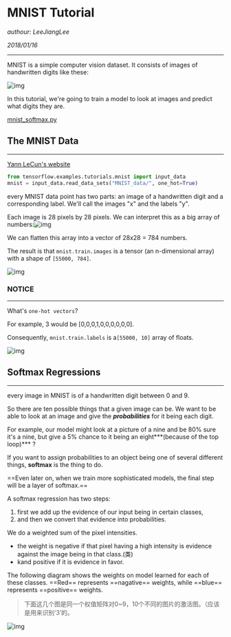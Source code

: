 # MNIST Tutorial

*authour: LeeJiangLee*

*2018/01/16*

---

MNIST is a simple computer vision dataset. It consists of images of handwritten digits like these:

![img](https://www.tensorflow.org/images/MNIST.png)





In this tutorial, we're going to train a model to look at images and predict what digits they are.

[mnist_softmax.py](https://www.github.com/tensorflow/tensorflow/blob/r1.4/tensorflow/examples/tutorials/mnist/mnist_softmax.py)



## The MNIST Data

---

[Yann LeCun's website](http://yann.lecun.com/exdb/mnist/)

```python
from tensorflow.examples.tutorials.mnist import input_data
mnist = input_data.read_data_sets("MNIST_data/", one_hot=True)
```

every MNIST data point has two parts: an image of a handwritten digit and a corresponding label. We'll call the images "x" and the labels "y".

Each image is 28 pixels by 28 pixels. We can interpret this as a big array of numbers:![img](https://www.tensorflow.org/images/MNIST-Matrix.png)

We can flatten this array into a vector of 28x28 = 784 numbers. 

The result is that `mnist.train.images` is a tensor (an n-dimensional array) with a shape of `[55000, 784]`. 

![img](https://www.tensorflow.org/images/mnist-train-xs.png)

### NOTICE

---

What's `one-hot vectors`?

For example, 3 would be [0,0,0,1,0,0,0,0,0,0]. 

Consequently, `mnist.train.labels` is a`[55000, 10]` array of floats.

![img](https://www.tensorflow.org/images/mnist-train-ys.png)





## Softmax Regressions

---

every image in MNIST is of a handwritten digit between 0 and 9. 

So there are ten possible things that a given image can be. We want to be able to look at an image and give the ***probabilities*** for it being each digit.

For example, our model might look at a picture of a nine and be 80% sure it's a nine, but give a 5% chance to it being an eight***(because of the top loop)***  ?

If you want to assign probabilities to an object being one of several different things, **softmax** is the thing to do.

==Even later on, when we train more sophisticated models, the final step will be a layer of softmax.==

A softmax regression has two steps:

1. first we add up the evidence of our input being in certain classes,
2. and then we convert that evidence into probabilities.

We do a weighted sum of the pixel intensities.

- the weight is negative if that pixel having a high intensity is evidence against the image being in that class.(类)
- kand positive if it is evidence in favor.

The following diagram shows the weights on model learned for each of these classes. ==Red== represents ==nagative== weights, while ==blue== represents ==positive== weights.

> 下面这几个图是同一个权值矩阵对0~9，10个不同的图片的激活图。（应该是用来识别‘3’的。

![img](https://www.tensorflow.org/images/softmax-weights.png)